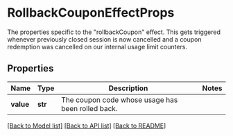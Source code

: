 # RollbackCouponEffectProps

The properties specific to the \"rollbackCoupon\" effect. This gets triggered whenever previously closed session is now cancelled and a coupon redemption was cancelled on our internal usage limit counters.
## Properties
Name | Type | Description | Notes
------------ | ------------- | ------------- | -------------
**value** | **str** | The coupon code whose usage has been rolled back. | 

[[Back to Model list]](../README.md#documentation-for-models) [[Back to API list]](../README.md#documentation-for-api-endpoints) [[Back to README]](../README.md)


